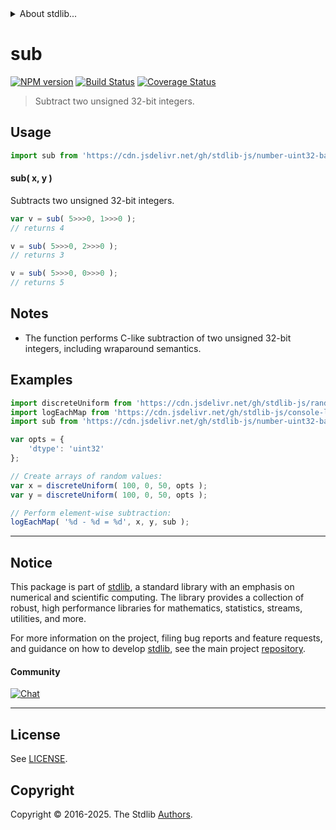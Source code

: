 <!--

@license Apache-2.0

Copyright (c) 2025 The Stdlib Authors.

Licensed under the Apache License, Version 2.0 (the "License");
you may not use this file except in compliance with the License.
You may obtain a copy of the License at

   http://www.apache.org/licenses/LICENSE-2.0

Unless required by applicable law or agreed to in writing, software
distributed under the License is distributed on an "AS IS" BASIS,
WITHOUT WARRANTIES OR CONDITIONS OF ANY KIND, either express or implied.
See the License for the specific language governing permissions and
limitations under the License.

-->


<details>
  <summary>
    About stdlib...
  </summary>
  <p>We believe in a future in which the web is a preferred environment for numerical computation. To help realize this future, we've built stdlib. stdlib is a standard library, with an emphasis on numerical and scientific computation, written in JavaScript (and C) for execution in browsers and in Node.js.</p>
  <p>The library is fully decomposable, being architected in such a way that you can swap out and mix and match APIs and functionality to cater to your exact preferences and use cases.</p>
  <p>When you use stdlib, you can be absolutely certain that you are using the most thorough, rigorous, well-written, studied, documented, tested, measured, and high-quality code out there.</p>
  <p>To join us in bringing numerical computing to the web, get started by checking us out on <a href="https://github.com/stdlib-js/stdlib">GitHub</a>, and please consider <a href="https://opencollective.com/stdlib">financially supporting stdlib</a>. We greatly appreciate your continued support!</p>
</details>

# sub

[![NPM version][npm-image]][npm-url] [![Build Status][test-image]][test-url] [![Coverage Status][coverage-image]][coverage-url] <!-- [![dependencies][dependencies-image]][dependencies-url] -->

> Subtract two unsigned 32-bit integers.

<!-- Section to include introductory text. Make sure to keep an empty line after the intro `section` element and another before the `/section` close. -->

<section class="intro">

</section>

<!-- /.intro -->

<!-- Package usage documentation. -->



<section class="usage">

## Usage

```javascript
import sub from 'https://cdn.jsdelivr.net/gh/stdlib-js/number-uint32-base-sub@deno/mod.js';
```

#### sub( x, y )

Subtracts two unsigned 32-bit integers.

```javascript
var v = sub( 5>>>0, 1>>>0 );
// returns 4

v = sub( 5>>>0, 2>>>0 );
// returns 3

v = sub( 5>>>0, 0>>>0 );
// returns 5
```

</section>

<!-- /.usage -->

<!-- Package usage notes. Make sure to keep an empty line after the `section` element and another before the `/section` close. -->

<section class="notes">

## Notes

-   The function performs C-like subtraction of two unsigned 32-bit integers, including wraparound semantics.

</section>

<!-- /.notes -->

<!-- Package usage examples. -->

<section class="examples">

## Examples

<!-- eslint no-undef: "error" -->

```javascript
import discreteUniform from 'https://cdn.jsdelivr.net/gh/stdlib-js/random-array-discrete-uniform@deno/mod.js';
import logEachMap from 'https://cdn.jsdelivr.net/gh/stdlib-js/console-log-each-map@deno/mod.js';
import sub from 'https://cdn.jsdelivr.net/gh/stdlib-js/number-uint32-base-sub@deno/mod.js';

var opts = {
    'dtype': 'uint32'
};

// Create arrays of random values:
var x = discreteUniform( 100, 0, 50, opts );
var y = discreteUniform( 100, 0, 50, opts );

// Perform element-wise subtraction:
logEachMap( '%d - %d = %d', x, y, sub );
```

</section>

<!-- /.examples -->

<!-- C interface documentation. -->



<!-- Section for related `stdlib` packages. Do not manually edit this section, as it is automatically populated. -->

<section class="related">

</section>

<!-- /.related -->

<!-- Section for all links. Make sure to keep an empty line after the `section` element and another before the `/section` close. -->


<section class="main-repo" >

* * *

## Notice

This package is part of [stdlib][stdlib], a standard library with an emphasis on numerical and scientific computing. The library provides a collection of robust, high performance libraries for mathematics, statistics, streams, utilities, and more.

For more information on the project, filing bug reports and feature requests, and guidance on how to develop [stdlib][stdlib], see the main project [repository][stdlib].

#### Community

[![Chat][chat-image]][chat-url]

---

## License

See [LICENSE][stdlib-license].


## Copyright

Copyright &copy; 2016-2025. The Stdlib [Authors][stdlib-authors].

</section>

<!-- /.stdlib -->

<!-- Section for all links. Make sure to keep an empty line after the `section` element and another before the `/section` close. -->

<section class="links">

[npm-image]: http://img.shields.io/npm/v/@stdlib/number-uint32-base-sub.svg
[npm-url]: https://npmjs.org/package/@stdlib/number-uint32-base-sub

[test-image]: https://github.com/stdlib-js/number-uint32-base-sub/actions/workflows/test.yml/badge.svg?branch=main
[test-url]: https://github.com/stdlib-js/number-uint32-base-sub/actions/workflows/test.yml?query=branch:main

[coverage-image]: https://img.shields.io/codecov/c/github/stdlib-js/number-uint32-base-sub/main.svg
[coverage-url]: https://codecov.io/github/stdlib-js/number-uint32-base-sub?branch=main

<!--

[dependencies-image]: https://img.shields.io/david/stdlib-js/number-uint32-base-sub.svg
[dependencies-url]: https://david-dm.org/stdlib-js/number-uint32-base-sub/main

-->

[chat-image]: https://img.shields.io/gitter/room/stdlib-js/stdlib.svg
[chat-url]: https://app.gitter.im/#/room/#stdlib-js_stdlib:gitter.im

[stdlib]: https://github.com/stdlib-js/stdlib

[stdlib-authors]: https://github.com/stdlib-js/stdlib/graphs/contributors

[umd]: https://github.com/umdjs/umd
[es-module]: https://developer.mozilla.org/en-US/docs/Web/JavaScript/Guide/Modules

[deno-url]: https://github.com/stdlib-js/number-uint32-base-sub/tree/deno
[deno-readme]: https://github.com/stdlib-js/number-uint32-base-sub/blob/deno/README.md
[umd-url]: https://github.com/stdlib-js/number-uint32-base-sub/tree/umd
[umd-readme]: https://github.com/stdlib-js/number-uint32-base-sub/blob/umd/README.md
[esm-url]: https://github.com/stdlib-js/number-uint32-base-sub/tree/esm
[esm-readme]: https://github.com/stdlib-js/number-uint32-base-sub/blob/esm/README.md
[branches-url]: https://github.com/stdlib-js/number-uint32-base-sub/blob/main/branches.md

[stdlib-license]: https://raw.githubusercontent.com/stdlib-js/number-uint32-base-sub/main/LICENSE

</section>

<!-- /.links -->
